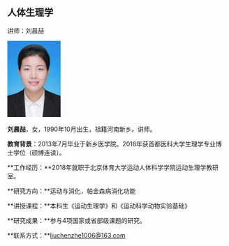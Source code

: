 ## 人体生理学



讲师：刘晨喆

![](../人体生理学/讲师照片.jpeg)

**刘晨喆**，女，1990年10月出生，祖籍河南新乡。讲师。

**教育背景**：2013年7月毕业于新乡医学院。2018年获首都医科大学生理学专业博士学位（硕博连读）。

**工作经历：**2018年就职于北京体育大学运动人体科学学院运动生理学教研室。

**研究方向：**运动与消化，帕金森病消化功能

**讲授课程：**本科生《运动生理学》和《运动科学动物实验基础》

**研究成果：**参与4项国家或省部级课题的研究。

**联系方式：**liuchenzhe1006@163.com

